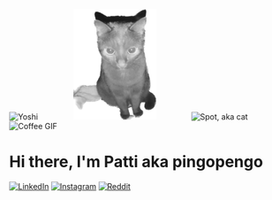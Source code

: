 
<div>
    <img alt="Yoshi" height="200" width="150" src="Yoshi.png" style="margin-right: 60px">
    <img alt="Vigil, aka cat" height="200" width="150" src="Vigil.png" style="margin-right: 60px" />
    <img alt="Spot, aka cat" height="150" width="200" src="SpotEcke.png" style="margin-right: 60px" />
    <img alt="Coffee GIF" height="200" width="200" src="https://media.giphy.com/media/Q5Qt0TOp7eippwBMIg/giphy.gif">
</div>

# Hi there, I'm Patti aka pingopengo


<a href="https://www.linkedin.com/in/patricia-vernau-a71b4b228/" target="_blank">
    <img src="https://img.shields.io/badge/-LinkedIn-0077B5?style=flat&logo=Linkedin&logoColor=white" alt="LinkedIn"></a>
<a href="https://www.instagram.com/pingopengo/" target="_blank">
    <img src="https://img.shields.io/badge/-Instagram-E4405F?style=flat&logo=Instagram&logoColor=white" alt="Instagram"></a>
<a href="https://www.reddit.com/user/pingopengo" target="_blank">
    <img src="https://img.shields.io/badge/-Reddit-FF4500?style=flat&logo=Reddit&logoColor=white" alt="Reddit"></a> 
